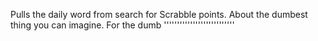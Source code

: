 Pulls the daily word from search for Scrabble points. About the dumbest thing you can imagine. For the dumb '''''''''''''''''''''''''''

